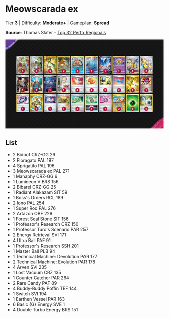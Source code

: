 # Meowscarada ex

Tier **3** | Difficulty: **Moderate+** | Gameplan: **Spread**

**Source**: Thomas Slater - [Top 32 Perth Regionals](https://limitlesstcg.com/decks/list/10895)

![decklist](../../!Images/Standard/10BRS-TEF/Meowscarada%20ex.png)

## List
* 2 Bidoof CRZ-GG 29
* 2 Floragato PAL 197
* 4 Sprigatito PAL 196
* 3 Meowscarada ex PAL 271
* 1 Manaphy CRZ-GG 6
* 1 Lumineon V BRS 156
* 2 Bibarel CRZ-GG 25
* 1 Radiant Alakazam SIT 59
* 1 Boss's Orders RCL 189
* 2 Iono PAL 254
* 1 Super Rod PAL 276
* 2 Artazon OBF 229
* 1 Forest Seal Stone SIT 156
* 1 Professor's Research CRZ 150
* 1 Professor Turo's Scenario PAR 257
* 2 Energy Retrieval SVI 171
* 4 Ultra Ball PAF 91
* 1 Professor's Research SSH 201
* 1 Master Ball PLB 94
* 1 Technical Machine: Devolution PAR 177
* 2 Technical Machine: Evolution PAR 178
* 4 Arven SVI 235
* 1 Lost Vacuum CRZ 135
* 1 Counter Catcher PAR 264
* 2 Rare Candy PAF 89
* 4 Buddy-Buddy Poffin TEF 144
* 1 Switch SVI 194
* 1 Earthen Vessel PAR 163
* 6 Basic {G} Energy SVE 1
* 4 Double Turbo Energy BRS 151
